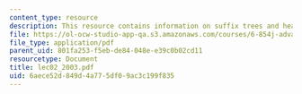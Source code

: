```yaml
---
content_type: resource
description: This resource contains information on suffix trees and heaps.
file: https://ol-ocw-studio-app-qa.s3.amazonaws.com/courses/6-854j-advanced-algorithms-fall-2005/6aece52d849d4a775df09ac3c199f835_lec02_2003.pdf
file_type: application/pdf
parent_uid: 801fa253-f5eb-de84-048e-e39c0b02cd11
resourcetype: Document
title: lec02_2003.pdf
uid: 6aece52d-849d-4a77-5df0-9ac3c199f835
---
```


